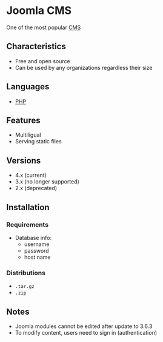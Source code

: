 # Joomla CMS

One of the most popular [CMS](../cms/README.md)

## Characteristics

- Free and open source
- Can be used by any organizations regardless their size

## Languages

- [PHP](../php/README.md)

## Features

- Multiligual
- Serving static files

## Versions

- 4.x (current)
- 3.x (no longer supported)
- 2.x (deprecated)

## Installation

### Requirements

- Database info: 
  - username
  - password
  - host name

### Distributions

- `.tar.gz`
- `.zip`

## Notes

- Joomla modules cannot be edited after update to 3.6.3
- To modify content, users need to sign in (authentication)